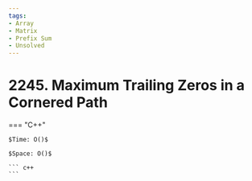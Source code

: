 ```yaml
---
tags:
- Array
- Matrix
- Prefix Sum
- Unsolved
---
```



# 2245. Maximum Trailing Zeros in a Cornered Path

=== "C++"

    $Time: O()$

    $Space: O()$

    ``` c++
    ```